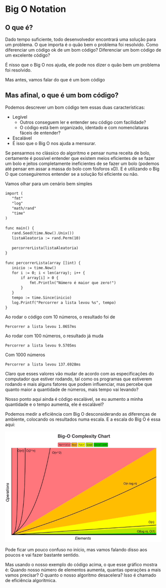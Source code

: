 # Big O Notation
## O que é?
Dado tempo suficiente, todo desenvolvedor encontrará uma solução para um problema. O que importa é o quão bem o problema foi resolvido. Como diferenciar um código ok de um bom código? Diferenciar um bom código de um excelente código?

É nisso que o Big O nos ajuda, ele pode nos dizer o quão bem um problema foi resolvido.

Mas antes, vamos falar do que é um bom código

## Mas afinal, o que é um bom código?
Podemos descrever um bom código tem essas duas características:
- Legível
  - Outros conseguem ler e entender seu código com facilidade?
  - O código está bem organizado, identado e com nomenclaturas fáceis de entender?
- Escalável
 - É isso que o Big O nos ajuda a mensurar.

 Se pensarmos no clássico do algoritmo e pensar numa receita de bolo, certamente é possível entender que existem meios eficientes de se fazer um bolo e jeitos completamente ineficientes de se fazer um bolo (podemos até pensar em assar a massa do bolo com fósforos xD). E é utilizando o Big O que conseguiremos entender se a solução foi eficiente ou não.

Vamos olhar para um cenário bem simples

 ```
import (
	"fmt"
	"log"
	"math/rand"
	"time"
)

func main() {
	rand.Seed(time.Now().Unix())
	listaAleatoria := rand.Perm(10)

	percorrerLista(listaAleatoria)
}

func percorrerLista(array []int) {
	inicio := time.Now()
	for i := 0; i < len(array); i++ {
		if array[i] > 0 {
			fmt.Println("Número é maior que zero!")
		}
	}
	tempo := time.Since(inicio)
	log.Printf("Percorrer a lista levou %s", tempo)
}
 ```

 Ao rodar o código com 10 números, o resultado foi de
 ```
 Percorrer a lista levou 1.0657ms
 ```

 Ao rodar com 100 números, o resultado já muda
 ```
 Percorrer a lista levou 9.5705ms
 ```

 Com 1000 números
 ```
 Percorrer a lista levou 137.6928ms
 ```

 Claro que esses valores vão mudar de acordo com as especificações do computador que estiver rodando, tal como os programas que estiverem rodando e mais alguns fatores que podem influenciar, mas percebe que quanto maior a quantidade de números, mais tempo vai levando?

 Nosso ponto aqui ainda é código escalável, se eu aumento a minha quantidade e o tempo aumenta, ele é escalável? 

 Podemos medir a eficiência com Big O desconsiderando as diferenças de ambiente, colocando os resultados numa escala. E a escala do Big O é essa aqui: 
 
 ![Alt text](image.png)

 Pode ficar um pouco confuso no início, mas vamos falando disso aos poucos e vai fazer bastante sentido.

 Mas usando o nosso exemplo do código acima, o que esse gráfico mostra é: Quando nosso número de elementos aumenta, quantas operações a mais vamos precisar? O quanto o nosso algoritmo desacelera? Isso é chamado de eficiência algoritmica.